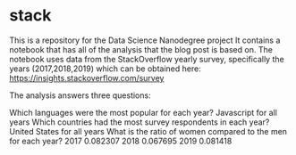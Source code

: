 # stack
This is a repository for the Data Science Nanodegree project
It contains a notebook that has all of the analysis that the blog post is based on. The notebook uses data from the StackOverflow yearly survey, specifically the years (2017,2018,2019) which can be obtained here: https://insights.stackoverflow.com/survey

The analysis answers three questions:

Which languages were the most popular for each year? Javascript for all years
Which countries had the most survey respondents in each year? United States for all years
 What is the ratio of women compared to the men for each year? 
 2017    0.082307
2018    0.067695
2019    0.081418
 
